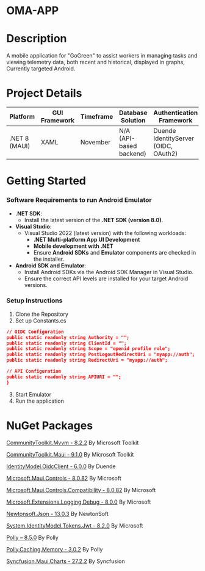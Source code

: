 # OMA-APP

# Description
A mobile application for "GoGreen" to assist workers in managing tasks and viewing telemetry data, both recent and historical, displayed in graphs, Currently targeted Android.

# Project Details

| Platform            | GUI Framework | Timeframe | Database Solution         | Authentication Framework       |
|---------------------|---------------|-----------|---------------------------|--------------------------------|
| .NET 8 (MAUI)      | XAML          | November  | N/A (API-based backend)   | Duende IdentityServer (OIDC, OAuth2) |


# Getting Started

### Software Requirements to run Android Emulator
-   **.NET SDK**:
    -   Install the latest version of the **.NET SDK (version 8.0)**.
-   **Visual Studio**:
    -   Visual Studio 2022 (latest version) with the following workloads:
        -   **.NET Multi-platform App UI Development**
        -   **Mobile development with .NET**
        -   Ensure **Android SDKs** and **Emulator** components are checked in the installer.
-   **Android SDK and Emulator**:
    -   Install Android SDKs via the Android SDK Manager in Visual Studio.
    -   Ensure the correct API levels are installed for your target Android versions.
	
### Setup Instructions
1. Clone the Repository
2. Set up Constants.cs
```json
// OIDC Configuration
public static readonly string Authority = "";
public static readonly string ClientId = "";
public static readonly string Scope = "openid profile role";
public static readonly string PostLogoutRedirectUri = "myapp://auth";
public static readonly string RedirectUri = "myapp://auth";

// API Configuration
public static readonly string APIURI = "";
}
```
3. Start Emulator
4. Run the application



# NuGet Packages

[CommunityToolkit.Mvvm - 8.2.2](https://www.nuget.org/packages/CommunityToolkit.Mvvm/8.2.2#readme-body-tab) By Microsoft Toolkit

[CommunityToolkit.Maui - 9.1.0](https://www.nuget.org/packages/CommunityToolkit.Maui/9.1.0#readme-body-tab) By Microsoft Toolkit

[IdentityModel.OidcClient - 6.0.0](https://www.nuget.org/packages/IdentityModel.OidcClient/6.0.0)  By Duende

[Microsoft.Maui.Controls - 8.0.82](https://www.nuget.org/packages/Microsoft.Maui.Controls/8.0.82#readme-body-tab) By Microsoft

[Microsoft.Maui.Controls.Compatibility - 8.0.82](https://www.nuget.org/packages/Microsoft.Maui.Controls.Compatibility/8.0.82#readme-body-tab) By Microsoft

[Microsoft.Extensions.Logging.Debug - 8.0.0](https://www.nuget.org/packages/Microsoft.Extensions.Logging.Debug/8.0.0#readme-body-tab) By Microsoft

[Newtonsoft.Json - 13.0.3](https://www.nuget.org/packages/Newtonsoft.Json/13.0.3#readme-body-tab) By NewtonSoft

[System.IdentityModel.Tokens.Jwt - 8.2.0](https://www.nuget.org/packages/System.IdentityModel.Tokens.Jwt/8.2.0#readme-body-tab) By Microsoft

[Polly – 8.5.0](https://www.nuget.org/packages/Polly/8.5.0#readme-body-tab) By Polly

[Polly.Caching.Memory - 3.0.2](https://www.nuget.org/packages/Polly.Caching.Memory/3.0.2#readme-body-tab) By Polly

[Syncfusion.Maui.Charts - 27.2.2](https://www.nuget.org/packages/Syncfusion.Maui.Charts/27.2.2#readme-body-tab) By Syncfusion
